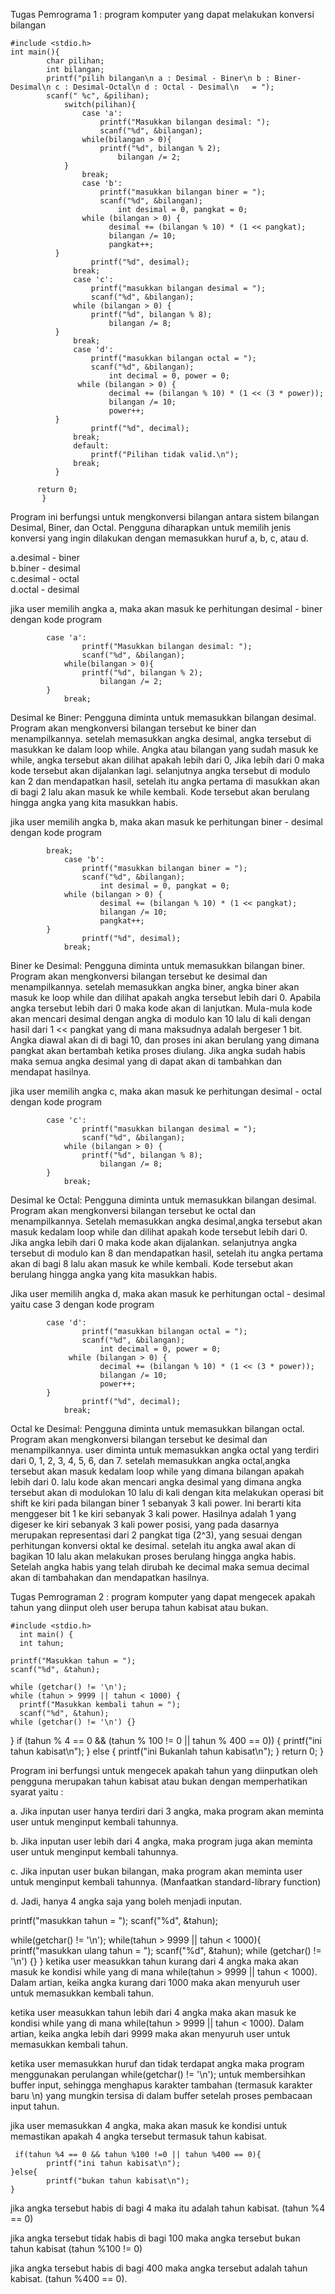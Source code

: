 Tugas Pemrograma 1 : program komputer yang dapat melakukan konversi bilangan

    #include <stdio.h>
    int main(){
            char pilihan;
            int bilangan;
            printf("pilih bilangan\n a : Desimal - Biner\n b : Biner-Desimal\n c : Desimal-Octal\n d : Octal - Desimal\n   = ");
            scanf(" %c", &pilihan);
                switch(pilihan){
                    case 'a':
                        printf("Masukkan bilangan desimal: ");
                        scanf("%d", &bilangan);
                    while(bilangan > 0){
                        printf("%d", bilangan % 2);
                            bilangan /= 2;
                }
                    break;
                    case 'b':
                        printf("masukkan bilangan biner = ");
                        scanf("%d", &bilangan);
                            int desimal = 0, pangkat = 0;
                    while (bilangan > 0) {
                          desimal += (bilangan % 10) * (1 << pangkat);
                          bilangan /= 10;
                          pangkat++;
              }
                      printf("%d", desimal);
                  break;
                  case 'c':
                      printf("masukkan bilangan desimal = ");
                      scanf("%d", &bilangan);
                  while (bilangan > 0) {
                      printf("%d", bilangan % 8);
                          bilangan /= 8;
              }
                  break;
                  case 'd':
                      printf("masukkan bilangan octal = ");
                      scanf("%d", &bilangan);
                          int decimal = 0, power = 0;
                   while (bilangan > 0) {
                          decimal += (bilangan % 10) * (1 << (3 * power));
                          bilangan /= 10;
                          power++;
              }
                      printf("%d", decimal);
                  break;
                  default:
                      printf("Pilihan tidak valid.\n");
                  break;
              }
  
          return 0;
           }
Program ini berfungsi untuk mengkonversi bilangan antara sistem bilangan Desimal, Biner, dan Octal. Pengguna diharapkan untuk memilih jenis konversi yang ingin dilakukan dengan memasukkan huruf a, b, c, atau d.

a.desimal - biner           
b.biner - desimal          
c.desimal - octal       
d.octal - desimal  

jika user memilih angka a, maka akan masuk ke perhitungan desimal - biner dengan kode program

            case 'a':
                    printf("Masukkan bilangan desimal: ");
                    scanf("%d", &bilangan);
                while(bilangan > 0){
                    printf("%d", bilangan % 2);
                        bilangan /= 2;
            }
                break;

Desimal ke Biner: Pengguna diminta untuk memasukkan bilangan desimal. Program akan mengkonversi bilangan tersebut ke biner dan menampilkannya.
setelah memasukkan angka desimal, angka tersebut di masukkan ke dalam loop while. Angka atau bilangan yang sudah masuk ke while, angka tersebut akan dilihat apakah lebih dari 0, Jika lebih dari 0 maka kode tersebut akan dijalankan lagi. selanjutnya angka tersebut di modulo kan 2 dan mendapatkan hasil, setelah itu angka pertama di masukkan akan di bagi 2 lalu akan masuk ke while kembali. Kode tersebut akan berulang hingga angka yang kita masukkan habis.

jika user memilih angka b, maka akan masuk ke perhitungan biner - desimal dengan kode program

            break;
                case 'b':
                    printf("masukkan bilangan biner = ");
                    scanf("%d", &bilangan);
                        int desimal = 0, pangkat = 0;
                while (bilangan > 0) {
                        desimal += (bilangan % 10) * (1 << pangkat);
                        bilangan /= 10;
                        pangkat++;
            }
                    printf("%d", desimal);
                break;
Biner ke Desimal: Pengguna diminta untuk memasukkan bilangan biner. Program akan mengkonversi bilangan tersebut ke desimal dan menampilkannya.
setelah memasukkan angka biner, angka biner akan masuk ke loop while dan dilihat apakah angka tersebut lebih dari 0. Apabila angka tersebut lebih dari 0 maka kode akan di lanjutkan. Mula-mula kode akan mencari desimal dengan angka di modulo kan 10 lalu di kali dengan hasil dari 1 << pangkat yang di mana maksudnya adalah bergeser 1 bit. Angka diawal akan di di bagi 10, dan proses ini akan berulang yang dimana pangkat akan bertambah ketika proses diulang. Jika angka sudah habis maka semua angka desimal yang di dapat akan di tambahkan dan mendapat hasilnya.

jika user memilih angka c, maka akan masuk ke perhitungan desimal - octal dengan kode program

            case 'c':
                    printf("masukkan bilangan desimal = ");
                    scanf("%d", &bilangan);
                while (bilangan > 0) {
                    printf("%d", bilangan % 8);
                        bilangan /= 8;
            }
                break;
Desimal ke Octal: Pengguna diminta untuk memasukkan bilangan desimal. Program akan mengkonversi bilangan tersebut ke octal dan menampilkannya.
Setelah memasukkan angka desimal,angka tersebut akan masuk kedalam loop while dan dilihat apakah kode tersebut lebih dari 0. Jika angka lebih dari 0 maka kode akan dijalankan. selanjutnya angka tersebut di modulo kan 8 dan mendapatkan hasil, setelah itu angka pertama akan di bagi 8 lalu akan masuk ke while kembali. Kode tersebut akan berulang hingga angka yang kita masukkan habis.

Jika user memilih angka d, maka akan masuk ke perhitungan octal - desimal yaitu case 3 dengan kode program

            case 'd':
                    printf("masukkan bilangan octal = ");
                    scanf("%d", &bilangan);
                        int decimal = 0, power = 0;
                 while (bilangan > 0) {
                        decimal += (bilangan % 10) * (1 << (3 * power));
                        bilangan /= 10;
                        power++;
            }
                    printf("%d", decimal);
                break;

Octal ke Desimal: Pengguna diminta untuk memasukkan bilangan octal. Program akan mengkonversi bilangan tersebut ke desimal dan menampilkannya.
user diminta untuk memasukkan angka octal yang terdiri dari 0, 1, 2, 3, 4, 5, 6, dan 7. setelah memasukkan angka octal,angka tersebut akan masuk kedalam loop while yang dimana bilangan apakah lebih dari 0. lalu kode akan mencari angka desimal yang dimana angka tersebut akan di modulokan 10 lalu di kali dengan kita melakukan operasi bit shift ke kiri pada bilangan biner 1 sebanyak 3 kali power. Ini berarti kita menggeser bit 1 ke kiri sebanyak 3 kali power. Hasilnya adalah 1 yang digeser ke kiri sebanyak 3 kali power posisi, yang pada dasarnya merupakan representasi dari 2 pangkat tiga (2^3), yang sesuai dengan perhitungan konversi oktal ke desimal. setelah itu angka awal akan di bagikan 10 lalu akan melakukan proses berulang hingga angka habis. Setelah angka habis yang telah dirubah ke decimal maka semua decimal akan di tambahakan dan mendapatkan hasilnya.

Tugas Pemrograman 2 : program komputer yang dapat mengecek apakah tahun yang diinput oleh 
user berupa tahun kabisat atau bukan.

    #include <stdio.h>
      int main() {
      int tahun;

    printf("Masukkan tahun = ");
    scanf("%d", &tahun);

    while (getchar() != '\n');
    while (tahun > 9999 || tahun < 1000) {
      printf("Masukkan kembali tahun = ");
      scanf("%d", &tahun);
    while (getchar() != '\n') {}
  }
    if (tahun % 4 == 0 && (tahun % 100 != 0 || tahun % 400 == 0)) {
      printf("ini tahun kabisat\n");
  } else {
      printf("ini Bukanlah tahun kabisat\n");
  }
    return 0;
  }

Program ini berfungsi untuk mengecek apakah tahun yang diinputkan oleh pengguna merupakan tahun kabisat atau bukan dengan memperhatikan syarat yaitu :

a. Jika inputan user hanya terdiri dari 3 angka, maka program akan meminta user untuk menginput kembali tahunnya.

b. Jika inputan user lebih dari 4 angka, maka program juga akan meminta user untuk menginput kembali tahunnya.

c. Jika inputan user bukan bilangan, maka program akan meminta user untuk menginput kembali tahunnya. (Manfaatkan standard-library function)

d. Jadi, hanya 4 angka saja yang boleh menjadi inputan.

  printf("masukkan tahun = ");
  scanf("%d", &tahun);
  
  while(getchar() != '\n');
  while(tahun > 9999 || tahun  < 1000){
      printf("masukkan ulang tahun = ");
      scanf("%d", &tahun);
      while (getchar() != '\n') {} 
  }
ketika user measukkan tahun kurang dari 4 angka maka akan masuk ke kondisi while yang di mana while(tahun > 9999 || tahun < 1000). Dalam artian, keika angka kurang dari 1000 maka akan menyuruh user untuk memasukkan kembali tahun.

ketika user measukkan tahun lebih dari 4 angka maka akan masuk ke kondisi while yang di mana while(tahun > 9999 || tahun < 1000). Dalam artian, keika angka lebih dari 9999 maka akan menyuruh user untuk memasukkan kembali tahun.

ketika user memasukkan huruf dan tidak terdapat angka maka program menggunakan perulangan while(getchar() != '\n'); untuk membersihkan buffer input, sehingga menghapus karakter tambahan (termasuk karakter baru \n) yang mungkin tersisa di dalam buffer setelah proses pembacaan input tahun.

jika user memasukkan 4 angka, maka akan masuk ke kondisi untuk memastikan apakah 4 angka tersebut termasuk tahun kabisat.

     if(tahun %4 == 0 && tahun %100 !=0 || tahun %400 == 0){
            printf("ini tahun kabisat\n");
    }else{
            printf("bukan tahun kabisat\n");
    }
jika angka tersebut habis di bagi 4 maka itu adalah tahun kabisat. (tahun %4 == 0)

jika angka tersebut tidak habis di bagi 100 maka angka tersebut bukan tahun kabisat (tahun %100 != 0)

jika angka tersebut habis di bagi 400 maka angka tersebut adalah tahun kabisat. (tahun %400 == 0).
